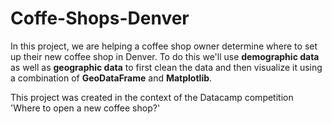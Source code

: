 # Coffe-Shops-Denver

In this project, we are helping a coffee shop owner determine where to set up their new coffee shop in Denver. 
To do this we'll use **demographic data** as well as **geographic data** to first clean the data and then visualize it using a combination of **GeoDataFrame** and **Matplotlib**. 

This project was created in the context of the Datacamp competition 'Where to open a new coffee shop?'
